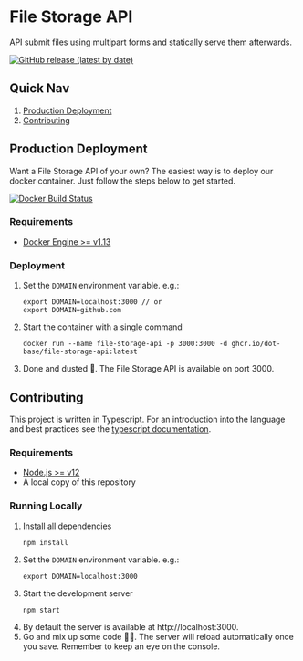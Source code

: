 # File Storage API
API submit files using multipart forms and statically serve them afterwards.

[![GitHub release (latest by date)](https://img.shields.io/github/v/release/dot-base/file-storage-api)](https://github.com/dot-base/file-storage-api/releases)


## Quick Nav
1. [Production Deployment](#Production-Deployment)
1. [Contributing](#Contributing)

## Production Deployment
Want a File Storage API of your own? The easiest way is to deploy our docker container. Just follow the steps below to get started.

[![Docker Build Status](https://img.shields.io/badge/We%20love-Docker-blue?style=flat&logo=Docker)](https://github.com/orgs/dot-base/packages)


### Requirements
- [Docker Engine >= v1.13](https://www.docker.com/get-started)


### Deployment
1. Set the `DOMAIN` environment variable. e.g.:
    ```
    export DOMAIN=localhost:3000 // or
    export DOMAIN=github.com
    ```
1. Start the container with a single command
    ```
    docker run --name file-storage-api -p 3000:3000 -d ghcr.io/dot-base/file-storage-api:latest
    ```
1. Done and dusted 🎉. The File Storage API is available on port 3000.


## Contributing

This project is written in Typescript. For an introduction into the language and best practices see the [typescript documentation](https://www.typescriptlang.org/docs/home.html).

### Requirements
- [Node.js >= v12](https://nodejs.org/en/)
- A local copy of this repository

### Running Locally
1. Install all dependencies
    ```
    npm install
    ```
1. Set the `DOMAIN` environment variable. e.g.:
    ```
    export DOMAIN=localhost:3000
    ```
1. Start the development server
    ```
    npm start
    ```
1. By default the server is available at http://localhost:3000.
1. Go and mix up some code 👩‍💻. The server will reload automatically once you save. Remember to keep an eye on the console.

